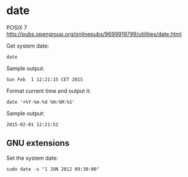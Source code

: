 # date

POSIX 7 http://pubs.opengroup.org/onlinepubs/9699919799/utilities/date.html

Get system date:

    date

Sample output:

    Sun Feb  1 12:21:15 CET 2015

Format current time and output it:

    date '+%Y-%m-%d %H:%M:%S'

Sample output:

    2015-02-01 12:21:52

## GNU extensions

Set the system date:

    sudo date -s "1 JUN 2012 09:30:00"
